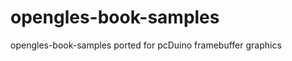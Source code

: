 opengles-book-samples
=====================

opengles-book-samples ported for pcDuino framebuffer graphics
